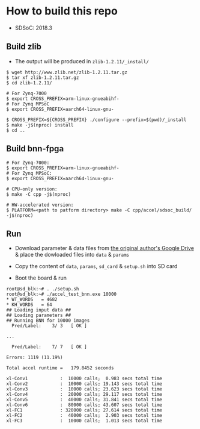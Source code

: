 # How to build this repo

- SDSoC: 2018.3

## Build zlib

- The output will be produced in ``zlib-1.2.11/_install/``

```shell-session
$ wget http://www.zlib.net/zlib-1.2.11.tar.gz
$ tar xf zlib-1.2.11.tar.gz
$ cd zlib-1.2.11/

# For Zynq-7000
$ export CROSS_PREFIX=arm-linux-gnueabihf-
# For Zynq MPSoC
$ export CROSS_PREFIX=aarch64-linux-gnu-

$ CROSS_PREFIX=${CROSS_PREFIX} ./configure --prefix=$(pwd)/_install
$ make -j$(nproc) install
$ cd ..
```

## Build bnn-fpga

```shell-session
# For Zynq-7000:
$ export CROSS_PREFIX=arm-linux-gnueabihf-
# For Zynq MPSoC:
$ export CROSS_PREFIX=aarch64-linux-gnu-

# CPU-only version:
$ make -C cpp -j$(nproc)

# HW-accelerated version:
$ PLATFORM=<path to patform directory> make -C cpp/accel/sdsoc_build/ -j$(nproc)
```

## Run

- Download parameter & data files from [the original author's Google Drive](https://drive.google.com/drive/folders/1QC2PP209d7mh2aXUJ3j433Ij7aHBNP0I?usp=sharing) & place the dowloaded files into ``data`` & ``params``

- Copy the content of ``data``, ``params``, ``sd_card`` & ``setup.sh`` into SD card

- Boot the board & run

```shell-session
root@sd_blk:~# . ./setup.sh
root@sd_blk:~# ./accel_test_bnn.exe 10000
* WT_WORDS   = 4682
* KH_WORDS   = 64
## Loading input data ##
## Loading parameters ##
## Running BNN for 10000 images
  Pred/Label:    3/ 3   [ OK ]

...

  Pred/Label:    7/ 7   [ OK ]

Errors: 1119 (11.19%)

Total accel runtime =   179.8452 seconds

xl-Conv1            :  10000 calls;  0.983 secs total time
xl-Conv2            :  10000 calls; 19.143 secs total time
xl-Conv3            :  10000 calls; 23.623 secs total time
xl-Conv4            :  20000 calls; 29.117 secs total time
xl-Conv5            :  40000 calls; 31.841 secs total time
xl-Conv6            :  80000 calls; 43.607 secs total time
xl-FC1              : 320000 calls; 27.614 secs total time
xl-FC2              :  40000 calls;  2.903 secs total time
xl-FC3              :  10000 calls;  1.013 secs total time
```
